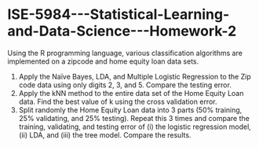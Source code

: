 # ISE-5984---Statistical-Learning-and-Data-Science---Homework-2
Using the R programming language, various classification algorithms are implemented on a zipcode and home equity loan data sets.

1. Apply the Naïve Bayes, LDA, and Multiple Logistic Regression to the Zip code data using only digits 2, 3, and 5. Compare the testing error.
2. Apply the kNN method to the entire data set of the Home Equity Loan data. Find the best value of k using the cross validation error.
3. Split randomly the Home Equity Loan data into 3 parts (50% training, 25% validating, and 25% testing). Repeat this 3 times and compare the training, validating, and testing error of (i) the logistic regression model, (ii) LDA, and (iii) the tree model. Compare the results.

